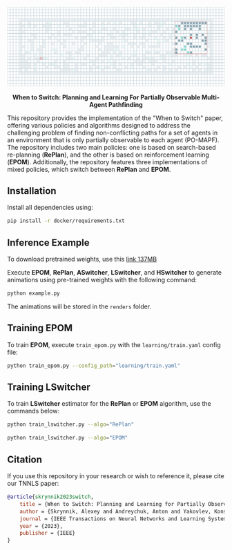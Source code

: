 <div align="center">

[![Example](https://raw.githubusercontent.com/Tviskaron/pogema-svg/2d4a0ebe51344919c9644ab363d9776084e25b8e/when-to-switch-ep00001-half-random.svg)](https://github.com/AIRI-Institute/when-to-switch) 

**When to Switch: Planning and Learning For Partially Observable Multi-Agent Pathfinding**

</div> 



This repository provides the implementation of the "When to Switch" paper, offering various policies and algorithms
designed to address the challenging problem of finding non-conflicting paths for a set of agents in an environment that
is only partially observable to each agent (PO-MAPF).
The repository includes two main policies: one is based on search-based re-planning (**RePlan**), and the other is based
on reinforcement learning (**EPOM**).
Additionally, the repository features three implementations of mixed policies, which switch between **RePlan** and **EPOM**.



## Installation

Install all dependencies using:

```bash
pip install -r docker/requirements.txt
```

## Inference Example


To download pretrained weights, use this [link 137MB](https://github.com/AIRI-Institute/when-to-switch/releases/download/v0/weights.zip)

Execute **EPOM**, **RePlan**, **ASwitcher**, **LSwitcher**, and **HSwitcher** to generate animations using pre-trained
weights with the following command:

```bash
python example.py
```


The animations will be stored in the ```renders``` folder.

## Training EPOM

To train **EPOM**, execute ```train_epom.py``` with the ```learning/train.yaml``` config file:

```bash
python train_epom.py --config_path="learning/train.yaml"
```

## Training LSwitcher

To train **LSwitcher** estimator for the **RePlan** or **EPOM** algorithm, use the commands below:

```bash
python train_lswitcher.py --algo="RePlan"
```

```bash
python train_lswitcher.py --algo="EPOM"
```

## Citation

If you use this repository in your research or wish to reference it, please cite our TNNLS paper:

```bibtex
@article{skrynnik2023switch,
    title = {When to Switch: Planning and Learning for Partially Observable Multi-Agent Pathfinding},
    author = {Skrynnik, Alexey and Andreychuk, Anton and Yakovlev, Konstantin and Panov, Aleksandr I},
    journal = {IEEE Transactions on Neural Networks and Learning Systems},
    year = {2023},
    publisher = {IEEE}
}
```
